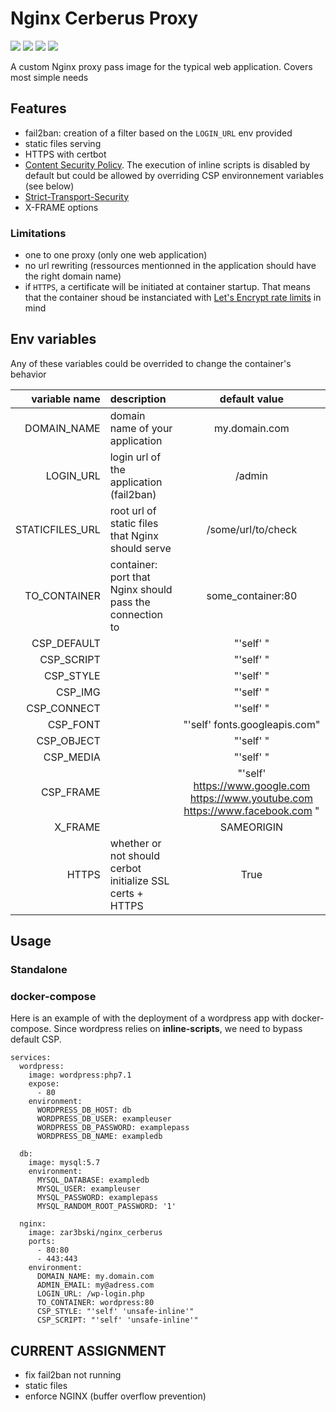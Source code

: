 # Nginx Cerberus Proxy

![](https://img.shields.io/docker/cloud/automated/zar3bski/nginx_cerberus.svg)
![](https://img.shields.io/docker/cloud/build/zar3bski/nginx_cerberus.svg)
![](https://images.microbadger.com/badges/image/zar3bski/nginx_cerberus.svg)
![](https://img.shields.io/github/v/release/zar3bski/nginx_cerberus)


A custom Nginx proxy pass image for the typical web application. Covers most simple needs 

## Features

* fail2ban: creation of a filter based on the `LOGIN_URL` env provided
* static files serving
* HTTPS with certbot
* [Content Security Policy](https://developer.mozilla.org/fr/docs/Web/HTTP/CSP). The execution of inline scripts is disabled by default but could be allowed by overriding CSP environnement variables (see below)
* [Strict-Transport-Security](https://developer.mozilla.org/en-US/docs/Glossary/HSTS)
* X-FRAME options

### Limitations

* one to one proxy (only one web application)
* no url rewriting (ressources mentionned in the application should have the right domain name)
* if `HTTPS`, a certificate will be initiated at container startup. That means that the container shoud be instanciated with [Let's Encrypt rate limits](https://letsencrypt.org/fr/docs/rate-limits/) in mind


## Env variables

Any of these variables could be overrided to change the container's behavior

| variable name  | description                                              | default value     |
|---------------:|:---------------------------------------------------------|:-----------------:|
| DOMAIN_NAME    | domain name of your application                          | my.domain.com     |
| LOGIN_URL      | login url of the application (fail2ban)                  | /admin            |
| STATICFILES_URL| root url of static files that Nginx should serve         | /some/url/to/check|
| TO_CONTAINER   | container: port that Nginx should pass the connection to | some_container:80 |
| CSP_DEFAULT    |                                                          | "'self' "         |
| CSP_SCRIPT     |                                                          | "'self' "         |
| CSP_STYLE      |                                                          | "'self' "         |
| CSP_IMG        |                                                          | "'self' "         |
| CSP_CONNECT    |                                                          | "'self' "         |
| CSP_FONT       |                                                          | "'self' fonts.googleapis.com" |
| CSP_OBJECT     |                                                          | "'self' "         |
| CSP_MEDIA      |                                                          | "'self' "         |
| CSP_FRAME      |                                                          | "'self' https://www.google.com https://www.youtube.com https://www.facebook.com " |
| X_FRAME        |                                                          | SAMEORIGIN        |
| HTTPS          |whether or not should cerbot initialize SSL certs + HTTPS | True              |

## Usage

### Standalone

### docker-compose

Here is an example of with the deployment of a wordpress app with docker-compose. Since wordpress relies on **inline-scripts**, we need to bypass default CSP.

```
services:
  wordpress:
    image: wordpress:php7.1
    expose:
      - 80
    environment:
      WORDPRESS_DB_HOST: db
      WORDPRESS_DB_USER: exampleuser
      WORDPRESS_DB_PASSWORD: examplepass
      WORDPRESS_DB_NAME: exampledb

  db:
    image: mysql:5.7
    environment:
      MYSQL_DATABASE: exampledb
      MYSQL_USER: exampleuser
      MYSQL_PASSWORD: examplepass
      MYSQL_RANDOM_ROOT_PASSWORD: '1'

  nginx: 
    image: zar3bski/nginx_cerberus
    ports: 
      - 80:80
      - 443:443
    environment:
      DOMAIN_NAME: my.domain.com
      ADMIN_EMAIL: my@adress.com
      LOGIN_URL: /wp-login.php
      TO_CONTAINER: wordpress:80
      CSP_STYLE: "'self' 'unsafe-inline'"
      CSP_SCRIPT: "'self' 'unsafe-inline'"
```

## CURRENT ASSIGNMENT
- fix fail2ban not running
- static files
- enforce NGINX (buffer overflow prevention)

